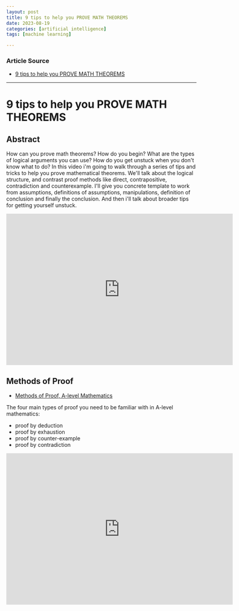 ```yaml
---
layout: post
title: 9 tips to help you PROVE MATH THEOREMS
date: 2023-08-19
categories: [artificial intelligence]
tags: [machine learning]

---
```


### Article Source

* [9 tips to help you PROVE MATH THEOREMS](https://www.youtube.com/watch?v=-6b-tQEBUT8)

---

# 9 tips to help you PROVE MATH THEOREMS


## Abstract

How can you prove math theorems? How do you begin? What are the types of logical arguments you can use? How do you get unstuck when you don't know what to do? In this video i'm going to walk through a series of tips and tricks to help you prove mathematical theorems. We'll talk about the logical structure, and contrast proof methods like direct, contrapositive, contradiction and counterexample. I'll give you concrete template to work from assumptions, definitions of assumptions, manipulations, definition of conclusion and finally the conclusion. And then i'll talk about broader tips for getting yourself unstuck. 


<iframe width="600" height="400" src="https://www.youtube.com/embed/-6b-tQEBUT8" title="YouTube video player" frameborder="0" allow="accelerometer; autoplay; clipboard-write; encrypted-media; gyroscope; picture-in-picture; web-share" allowfullscreen></iframe>

## Methods of Proof 

* [Methods of Proof, A-level Mathematics](https://www.youtube.com/watch?v=bk5oVtWDwrM)


The four main types of proof you need to be familiar with in A-level mathematics:

- proof by deduction
- proof by exhaustion
- proof by counter-example
- proof by contradiction


<iframe width="600" height="400" src="https://www.youtube.com/embed/bk5oVtWDwrM" title="YouTube video player" frameborder="0" allow="accelerometer; autoplay; clipboard-write; encrypted-media; gyroscope; picture-in-picture; web-share" allowfullscreen></iframe>